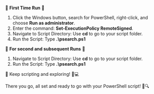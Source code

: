 🌟 **First Time Run** 🚀

1. Click the Windows button, search for PowerShell, right-click, and choose **Run as administrator**.
2. Enter the command: **Set-ExecutionPolicy RemoteSigned**.
3. Navigate to Script Directory: Use **cd** to go to your script folder.
4. Run the Script: Type **.\psearch.ps1**

🔄 **For second and subsequent Runs** 🔁

1. Navigate to Script Directory: Use **cd** to go to your script folder.
2. Run the Script: Type **.\psearch.ps1**

🚀 Keep scripting and exploring! 🌈💻

There you go, all set and ready to go with your PowerShell script! 🚀🔍

